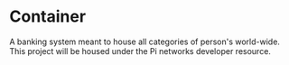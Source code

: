 # Container
A banking system meant to house all categories of person's world-wide. This project will be housed under the Pi networks developer resource.
